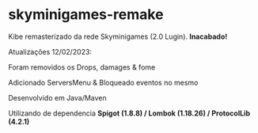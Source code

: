 # skyminigames-remake
<p align="left"> 
Kibe remasterizado da rede Skyminigames (2.0 Lugin). 
<strong> Inacabado! </strong>
</p>

<p align="left"> 
Atualizações 12/02/2023: 
  </p>
  <p align="left">
Foram removidos os Drops, damages & fome
 </p>
 <p align="left"> 
Adicionado ServersMenu & Bloqueado eventos no mesmo
  </p>

<p align="left"> 
  Desenvolvido em Java/Maven
  </p>
 <p align="left">
  Utilizando de dependencia 
<strong> Spigot (1.8.8) / Lombok (1.18.26) / ProtocolLib (4.2.1) <strong>
  </p>
